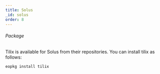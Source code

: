 ```yaml
---
title: Solus
_id: solus
order: 8
---
```


###### Package

Tilix is available for Solus from their repositories. You can install tilix as follows:

```eopkg install tilix```
